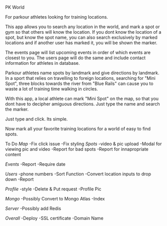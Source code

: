 PK World

For parkour athletes looking for training locations.

This app allows you to search any location in the world, and mark a spot or gym so that others will know the location. If you dont know the location of a spot, but know the spot name, you can also search exclusively by marked locations and if another user has marked it, you will be shown the marker.

The events page will list upcoming events in order of which events are closest to you. The users page will do the same and include contact information for athletes in database.

Parkour athletes name spots by landmark and give directions by landmark. In a sport that relies on travelling to foreign locations, searching for "Mini Spot", three blocks towards the river from "Blue Rails" can cause you to waste a lot of training time walking in circles.

With this app, a local athlete can mark "Mini Spot" on the map, so that you dont have to decipher amiguous directions. Just type the name and search the marker.

Just type and click. Its simple.


Now mark all your favorite training locations for a world of easy to find spots.





To Do
*Map*
-Fix click issue
-Fix styling
*Spots*
-video & pic upload
-Modal for viewing pic and video
-Report for bad spots
-Report for innapropriate content

*Events*
-Report
-Require date

*Users*
-phone numbers
-Sort Function
-Convert location inputs to drop down
-Report

*Profile*
-style
-Delete & Put request
-Profile Pic

*Mongo*
-Possibly Convert to Mongo Atlas
-Index

*Server*
-Possibly add Redis

*Overall*
-Deploy
-SSL certificate
-Domain Name

